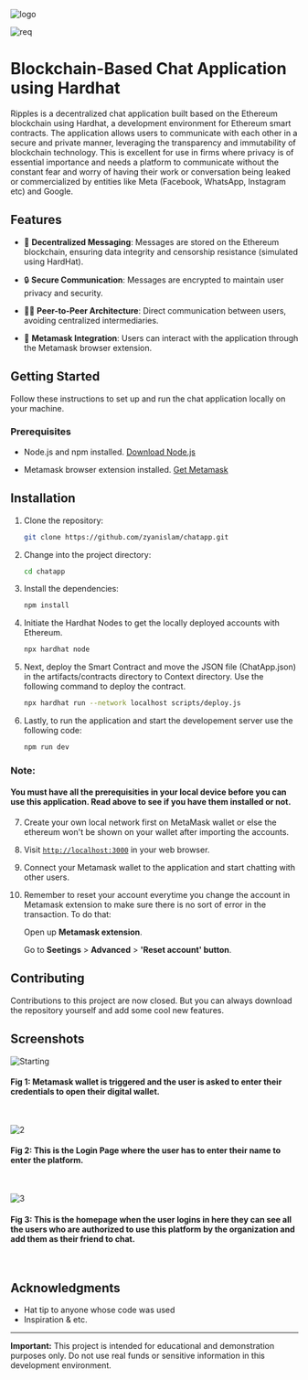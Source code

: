 ![logo](https://github.com/zyanislam/chatapp/assets/89903034/057df948-46ef-47c5-81e3-81b517352fb0)

![req](https://github.com/zyanislam/chatapp/assets/89903034/d0cbbbca-b0ba-4ef3-bca4-72372ebe9ec9)


# Blockchain-Based Chat Application using Hardhat

Ripples is a decentralized chat application built based on the Ethereum blockchain using Hardhat, a development environment for Ethereum smart contracts. The application allows users to communicate with each other in a secure and private manner, leveraging the transparency and immutability of blockchain technology. This is excellent for use in firms where privacy is of essential importance and needs a platform to communicate without the constant fear and worry of having their work or conversation being leaked or commercialized by entities like Meta (Facebook, WhatsApp, Instagram etc) and Google.

## Features

- 🗼 **Decentralized Messaging**: Messages are stored on the Ethereum blockchain, ensuring data integrity and censorship resistance (simulated using HardHat).

- 🔒 **Secure Communication**: Messages are encrypted to maintain user privacy and security.

- 🧑🏻 **Peer-to-Peer Architecture**: Direct communication between users, avoiding centralized intermediaries.

- 🦊 **Metamask Integration**: Users can interact with the application through the Metamask browser extension.

## Getting Started

Follow these instructions to set up and run the chat application locally on your machine.

### Prerequisites

- Node.js and npm installed. [Download Node.js](https://nodejs.org/en/download/)
  
- Metamask browser extension installed. [Get Metamask](https://metamask.io/)

## Installation

1. Clone the repository:
   ```bash
   git clone https://github.com/zyanislam/chatapp.git
   ```

2. Change into the project directory:
   ```bash
   cd chatapp
   ```

3. Install the dependencies:
   ```bash
   npm install
   ```

4. Initiate the Hardhat Nodes to get the locally deployed accounts with Ethereum.
   ```bash
   npx hardhat node
   ```
   
5. Next, deploy the Smart Contract and move the JSON file (ChatApp.json) in the artifacts/contracts directory to Context directory. Use the following command to deploy the contract.
   ```bash
   npx hardhat run --network localhost scripts/deploy.js
   ```

6. Lastly, to run the application and start the developement server use the following code:
   ```bash
   npm run dev
   ```
   
### Note:
#### You must have all the prerequisities in your local device before you can use this application. Read above to see if you have them installed or not.

7. Create your own local network first on MetaMask wallet or else the ethereum won't be shown on your wallet after importing the accounts.

8. Visit [`http://localhost:3000`](http://localhost:3000) in your web browser.

9. Connect your Metamask wallet to the application and start chatting with other users.
    
10. Remember to reset your account everytime you change the account in Metamask extension to make sure there is no sort of error in the transaction.
    To do that:
    
    Open up **Metamask extension**.
    
    Go to **Seetings** > **Advanced** > **'Reset account' button**.


## Contributing

Contributions to this project are now closed. But you can always download the repository yourself and add some cool new features.

## Screenshots

![Starting](https://github.com/zyanislam/chatapp/assets/89903034/66493616-46d8-4cff-9070-455552198904)

#### Fig 1: Metamask wallet is triggered and the user is asked to enter their credentials to open their digital wallet.

<br>

![2](https://github.com/zyanislam/chatapp/assets/89903034/5fe3e157-fd3e-4020-bae6-c3553a8ee990)

#### Fig 2: This is the Login Page where the user has to enter their name to enter the platform.

<br>

![3](https://github.com/zyanislam/chatapp/assets/89903034/e968b604-fe9a-4292-afd9-8f7ce4d7a456)

#### Fig 3: This is the homepage when the user logins in here they can see all the users who are authorized to use this platform by the organization and add them as their friend to chat.

<br>

## Acknowledgments

- Hat tip to anyone whose code was used
- Inspiration & etc.
  
---

**Important:** This project is intended for educational and demonstration purposes only. Do not use real funds or sensitive information in this development environment.
